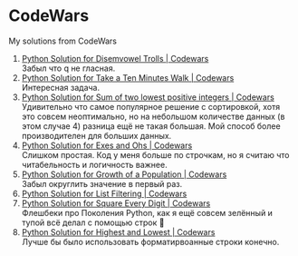 # CodeWars
My solutions from CodeWars

1. [Python Solution for Disemvowel Trolls | Codewars](https://www.codewars.com/kata/reviews/54587841888e98707300020b/groups/6778751447190b78a11116dd)<br>Забыл что q не гласная.
2. [Python Solution for Take a Ten Minutes Walk | Codewars](https://www.codewars.com/kata/reviews/550ae9e6ea63943752000274/groups/6778784ebc3cc7a935b91b10)<br>Интересная задача.
3. [Python Solution for Sum of two lowest positive integers | Codewars](https://www.codewars.com/kata/reviews/57a075cf8ac8e75966000109/groups/58a1752abe43565bbc0002ab)<br>Удивительно что самое популярное решение с сортировкой, хотя это совсем неоптимально, но на небольшом количестве данных (в этом случае 4) разница ещё не такая большая. Мой способ более производителен для больших данных.
4. [Python Solution for Exes and Ohs | Codewars](https://www.codewars.com/kata/reviews/5595c5b5998756bf60000099/groups/55ce6db0862b24a59c000070)<br>Слишком простая. Код у меня больше по строчкам, но я считаю что читабельность и логичность важнее.
5. [Python Solution for Growth of a Population | Codewars](https://www.codewars.com/kata/reviews/563b677259afc2b5120000cd/groups/677951e89096b97e0bb8e584)<br>Забыл округлить значение в первый раз.
6. [Python Solution for List Filtering | Codewars](https://www.codewars.com/kata/reviews/53dbd54c3721866025000604/groups/59fe0015a038335911000530)
7. [Python Solution for Square Every Digit | Codewars](https://www.codewars.com/kata/reviews/546e2568b03326a88e000022/groups/549b20e11a6114ce25000d34)<br>Флешбеки про Поколения Python, как я ещё совсем зелённый и тупой всё делал с помощью строк 🥴
8. [Python Solution for Highest and Lowest | Codewars](https://www.codewars.com/kata/reviews/5557d51de2da64b93200001b/groups/55f87ddfb9fb7f325000006d)<br>Лучше бы было использовать форматирвоанные строки конечно.
